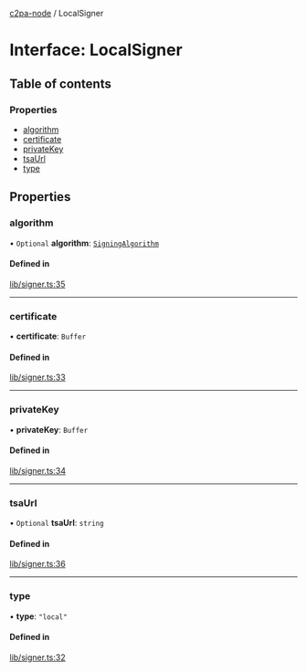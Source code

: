 [c2pa-node](../README.md) / LocalSigner

# Interface: LocalSigner

## Table of contents

### Properties

- [algorithm](LocalSigner.md#algorithm)
- [certificate](LocalSigner.md#certificate)
- [privateKey](LocalSigner.md#privatekey)
- [tsaUrl](LocalSigner.md#tsaurl)
- [type](LocalSigner.md#type)

## Properties

### algorithm

• `Optional` **algorithm**: [`SigningAlgorithm`](../enums/SigningAlgorithm.md)

#### Defined in

[lib/signer.ts:35](https://github.com/crandmck/c2pa-node/blob/34230bb/js-src/lib/signer.ts#L35)

___

### certificate

• **certificate**: `Buffer`

#### Defined in

[lib/signer.ts:33](https://github.com/crandmck/c2pa-node/blob/34230bb/js-src/lib/signer.ts#L33)

___

### privateKey

• **privateKey**: `Buffer`

#### Defined in

[lib/signer.ts:34](https://github.com/crandmck/c2pa-node/blob/34230bb/js-src/lib/signer.ts#L34)

___

### tsaUrl

• `Optional` **tsaUrl**: `string`

#### Defined in

[lib/signer.ts:36](https://github.com/crandmck/c2pa-node/blob/34230bb/js-src/lib/signer.ts#L36)

___

### type

• **type**: ``"local"``

#### Defined in

[lib/signer.ts:32](https://github.com/crandmck/c2pa-node/blob/34230bb/js-src/lib/signer.ts#L32)
